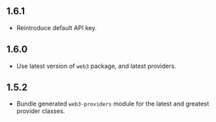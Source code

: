 ## 1.6.1
- Reintroduce default API key.

## 1.6.0
- Use latest version of `web3` package, and latest providers.

## 1.5.2
- Bundle generated `web3-providers` module for the latest and greatest provider classes.
